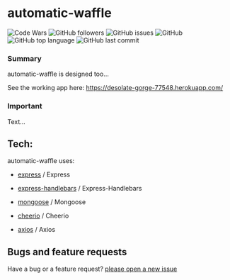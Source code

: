 # automatic-waffle

![Code Wars](https://www.codewars.com/users/cl33per/badges/micro)
![GitHub followers](https://img.shields.io/github/followers/cl33per?style=social)
![GitHub issues](https://img.shields.io/github/issues/cl33per/TriviaGame)
![GitHub](https://img.shields.io/github/license/cl33per/TriviaGame)
![GitHub top language](https://img.shields.io/github/languages/top/cl33per/TriviaGame)
![GitHub last commit](https://img.shields.io/github/last-commit/cl33per/TriviaGame)
### Summary

automatic-waffle is designed too...

See the working app here:
https://desolate-gorge-77548.herokuapp.com/

### Important
  
  Text...

## Tech:

automatic-waffle uses:

- [express](https://expressjs.com/) / Express

- [express-handlebars](https://www.npmjs.com/package/express-handlebars) / Express-Handlebars

- [mongoose](https://mongoosejs.com/) / Mongoose

- [cheerio](https://github.com/cheeriojs/cheerio) / Cheerio

- [axios](https://www.npmjs.com/package/axios) / Axios

## Bugs and feature requests

Have a bug or a feature request? [please open a new issue](https://github.com/cl33per/projectI/issues/new)

 
